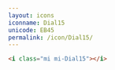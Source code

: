 ```yaml
---
layout: icons
iconname: Dial15
unicode: EB45
permalink: /icon/Dial15/
---
```


``` html
<i class="mi mi-Dial15"></i>
```
